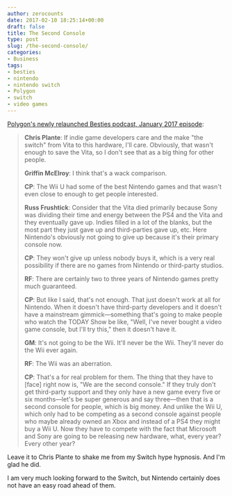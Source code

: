 ```yaml
---
author: zerocounts
date: 2017-02-10 18:25:14+00:00
draft: false
title: The Second Console
type: post
slug: /the-second-console/
categories:
- Business
tags:
- besties
- nintendo
- nintendo switch
- Polygon
- switch
- video games
---
```


[Polygon's newly relaunched Besties podcast, January 2017 episode](https://itunes.apple.com/us/podcast/besties-pick-best-games-january/id505516789?i=1000381026494&mt=2):

> **Chris Plante**: If indie game developers care and the make "the switch" from Vita to this hardware, I'll care. Obviously, that wasn't enough to save the Vita, so I don't see that as a big thing for other people.
>
> **Griffin McElroy**: I think that's a wack comparison.
>
> **CP**: The Wii U had some of the best Nintendo games and that wasn't even close to enough to get people interested.
>
> **Russ Frushtick**: Consider that the Vita died primarily because Sony was dividing their time and energy between the PS4 and the Vita and they eventually gave up. Indies filled in a lot of the blanks, but the most part they just gave up and third-parties gave up, etc. Here Nintendo's obviously not going to give up because it's their primary console now.
>
> **CP**: They won't give up unless nobody buys it, which is a very real possibility if there are no games from Nintendo or third-party studios.
>
> **RF**: There are certainly two to three years of Nintendo games pretty much guaranteed.
>
> **CP**: But like I said, that's not enough. That just doesn't work at all for Nintendo. When it doesn't have third-party developers and it doesn't have a mainstream gimmick—something that's going to make people who watch the TODAY Show be like, "Well, I've never bought a video game console, but I'll try this," then it doesn't have it.
>
> **GM**: It's not going to be the Wii. It'll never be the Wii. They'll never do the Wii ever again.
>
> **RF**: The Wii was an aberration.
>
> **CP**: That's a for real problem for them. The thing that they have to [face] right now is, "We are the second console." If they truly don't get third-party support and they only have a new game every five or six months—let's be super generous and say three—then that is a second console for people, which is big money. And unlike the Wii U, which only had to be competing as a second console against people who maybe already owned an Xbox and instead of a PS4 they might buy a Wii U. Now they have to compete with the fact that Microsoft and Sony are going to be releasing new hardware, what, every year? Every other year?

Leave it to Chris Plante to shake me from my Switch hype hypnosis. And I'm glad he did.

I am very much looking forward to the Switch, but Nintendo certainly does not have an easy road ahead of them.
